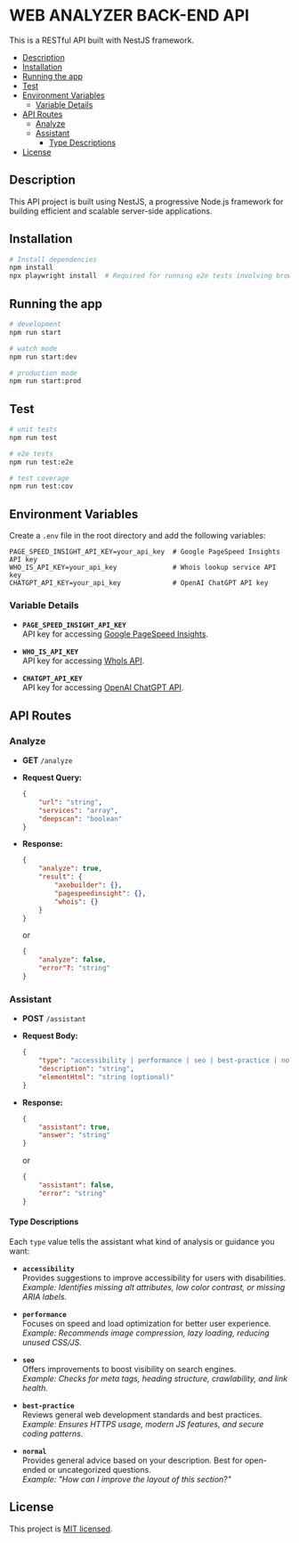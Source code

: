 # WEB ANALYZER BACK-END API

This is a RESTful API built with NestJS framework.

- [Description](#description)
- [Installation](#installation)
- [Running the app](#running-the-app)
- [Test](#test)
- [Environment Variables](#environment-variables)
    - [Variable Details](#variable-details)
- [API Routes](#api-routes)
    - [Analyze](#analyze)
    - [Assistant](#assistant)
        - [Type Descriptions](#type-descriptions)
- [License](#license)

## Description

This API project is built using NestJS, a progressive Node.js framework for building efficient and scalable server-side applications.

## Installation

```bash
# Install dependencies
npm install
npx playwright install  # Required for running e2e tests involving browser automation
```

## Running the app

```bash
# development
npm run start

# watch mode
npm run start:dev

# production mode
npm run start:prod
```

## Test

```bash
# unit tests
npm run test

# e2e tests
npm run test:e2e

# test coverage
npm run test:cov
```

## Environment Variables

Create a `.env` file in the root directory and add the following variables:

```
PAGE_SPEED_INSIGHT_API_KEY=your_api_key  # Google PageSpeed Insights API key
WHO_IS_API_KEY=your_api_key              # Whois lookup service API key
CHATGPT_API_KEY=your_api_key             # OpenAI ChatGPT API key
```

### Variable Details

- **`PAGE_SPEED_INSIGHT_API_KEY`**  
  API key for accessing [Google PageSpeed Insights](https://developers.google.com/speed/docs/insights/v5/get-started).

- **`WHO_IS_API_KEY`**  
  API key for accessing [WhoIs API](https://whoisjson.com/).

- **`CHATGPT_API_KEY`**  
  API key for accessing [OpenAI ChatGPT API](https://platform.openai.com/account/api-keys).

## API Routes

### Analyze

- **GET** `/analyze`
- **Request Query:**
    ```json
    {
        "url": "string",
        "services": "array",
        "deepscan": "boolean"
    }
    ```
- **Response:**

    ```json
    {
        "analyze": true,
        "result": {
            "axebuilder": {},
            "pagespeedinsight": {},
            "whois": {}
        }
    }
    ```

    or

    ```json
    {
        "analyze": false,
        "error"?: "string"
    }
    ```

### Assistant

- **POST** `/assistant`
- **Request Body:**

    ```json
    {
        "type": "accessibility | performance | seo | best-practice | normal",
        "description": "string",
        "elementHtml": "string (optional)"
    }
    ```

- **Response:**
    ```json
    {
        "assistant": true,
        "answer": "string"
    }
    ```
    or
    ```json
    {
        "assistant": false,
        "error": "string"
    }
    ```

#### Type Descriptions

Each `type` value tells the assistant what kind of analysis or guidance you want:

- **`accessibility`**  
  Provides suggestions to improve accessibility for users with disabilities.  
  _Example: Identifies missing alt attributes, low color contrast, or missing ARIA labels._

- **`performance`**  
  Focuses on speed and load optimization for better user experience.  
  _Example: Recommends image compression, lazy loading, reducing unused CSS/JS._

- **`seo`**  
  Offers improvements to boost visibility on search engines.  
  _Example: Checks for meta tags, heading structure, crawlability, and link health._

- **`best-practice`**  
  Reviews general web development standards and best practices.  
  _Example: Ensures HTTPS usage, modern JS features, and secure coding patterns._

- **`normal`**  
  Provides general advice based on your description. Best for open-ended or uncategorized questions.  
  _Example: "How can I improve the layout of this section?"_

## License

This project is [MIT licensed](LICENSE).
